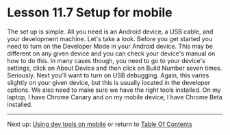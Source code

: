 # Lesson 11.7 Setup for mobile

The set up is simple. All you need is an Android device, a USB cable, and your development machine. Let's take a look. Before you get started you need to turn on the Developer Mode in your Android device. This may be different on any given device and you can check your device's manual on how to do this. In many cases though, you need to go to your device's settings, click on About Device and then click on Build Number seven times. Seriously. Next you'll want to turn on USB debugging. Again, this varies slightly on your given device, but this is usually located in the developer options. We also need to make sure we have the right tools installed. On my laptop, I have Chrome Canary and on my mobile device, I have Chrome Beta installed.

- - -
Next up: [Using dev tools on mobile](ND024_Part4_Lesson11_08.md) or return to [Table Of Contents](./ND024_TableOfContents.md)
